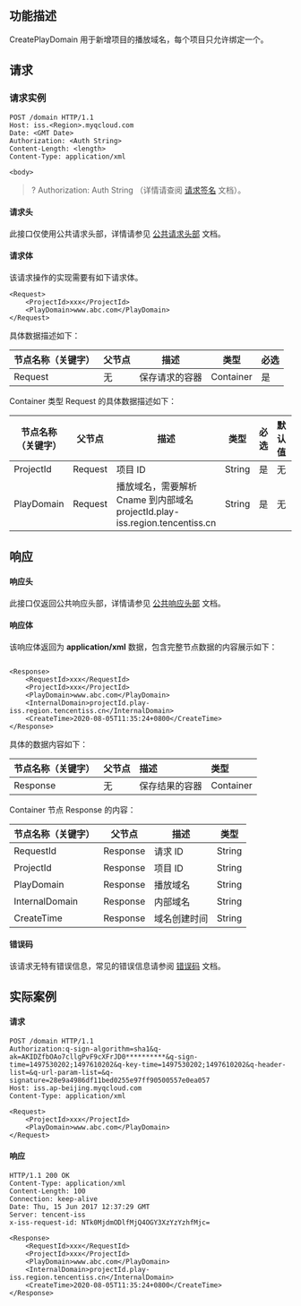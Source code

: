 ## 功能描述
CreatePlayDomain 用于新增项目的播放域名，每个项目只允许绑定一个。

## 请求
### 请求实例

```shell
POST /domain HTTP/1.1
Host: iss.<Region>.myqcloud.com
Date: <GMT Date>
Authorization: <Auth String>
Content-Length: <length>
Content-Type: application/xml

<body>
```

>? Authorization: Auth String （详情请查阅 [请求签名](https://cloud.tencent.com/document/product/436/7778) 文档）。
>

#### 请求头

此接口仅使用公共请求头部，详情请参见 [公共请求头部](https://cloud.tencent.com/document/product/460/42865) 文档。

#### 请求体
该请求操作的实现需要有如下请求体。

```shell
<Request>
    <ProjectId>xxx</ProjectId>
    <PlayDomain>www.abc.com</PlayDomain>
</Request>

```

具体数据描述如下：

| 节点名称（关键字） | 父节点 | 描述           | 类型      | 必选 |
| ------------------ | ------ | -------------- | --------- | ---- |
| Request            | 无     | 保存请求的容器 | Container | 是   |

Container 类型 Request 的具体数据描述如下：

| 节点名称（关键字） | 父节点                    | 描述                 | 类型   | 必选 | 默认值 | 限制                 |
| ------------------ | ------------------------- | -------------------- | ------ | ---- | ------ | -------------------- |
| ProjectId | Request | 项目 ID | String | 是 | 无 | 无  |
| PlayDomain | Request | 播放域名，需要解析 Cname 到内部域名 projectId.play-iss.region.tencentiss.cn | String | 是 | 无 |无  |

## 响应
#### 响应头

此接口仅返回公共响应头部，详情请参见 [公共响应头部](https://cloud.tencent.com/document/product/460/42866) 文档。

#### 响应体
该响应体返回为 **application/xml** 数据，包含完整节点数据的内容展示如下：

```shell

<Response>
    <RequestId>xxx</RequestId>
    <ProjectId>xxx</ProjectId>
    <PlayDomain>www.abc.com</PlayDomain>
    <InternalDomain>projectId.play-iss.region.tencentiss.cn</InternalDomain>
    <CreateTime>2020-08-05T11:35:24+0800</CreateTime>
</Response>
```

具体的数据内容如下：

| 节点名称（关键字） | 父节点 | 描述                                                   | 类型      |
| :----------------- | :----- | :----------------------------------------------------- | :-------- |
| Response           | 无     | 保存结果的容器 | Container |

Container 节点 Response 的内容：

| 节点名称（关键字） | 父节点                    | 描述                 | 类型   |
| ------------------ | ------------------------- | -------------------- | ------ |
| RequestId | Response | 请求 ID | String |
| ProjectId | Response | 项目 ID | String |
| PlayDomain | Response | 播放域名 | String |
| InternalDomain     | Response | 内部域名   | String   |
| CreateTime | Response | 域名创建时间 | String |

#### 错误码

该请求无特有错误信息，常见的错误信息请参阅 [错误码](https://cloud.tencent.com/document/product/460/42867) 文档。

## 实际案例

#### 请求

```shell
POST /domain HTTP/1.1
Authorization:q-sign-algorithm=sha1&q-ak=AKIDZfbOAo7cllgPvF9cXFrJD0**********&q-sign-time=1497530202;1497610202&q-key-time=1497530202;1497610202&q-header-list=&q-url-param-list=&q-signature=28e9a4986df11bed0255e97ff90500557e0ea057
Host: iss.ap-beijing.myqcloud.com
Content-Type: application/xml

<Request>
    <ProjectId>xxx</ProjectId>
    <PlayDomain>www.abc.com</PlayDomain>
</Request>
```

#### 响应

```shell
HTTP/1.1 200 OK
Content-Type: application/xml
Content-Length: 100
Connection: keep-alive
Date: Thu, 15 Jun 2017 12:37:29 GMT
Server: tencent-iss
x-iss-request-id: NTk0MjdmODlfMjQ4OGY3XzYzYzhfMjc=

<Response>
    <RequestId>xxx</RequestId>
    <ProjectId>xxx</ProjectId>
    <PlayDomain>www.abc.com</PlayDomain>
    <InternalDomain>projectId.play-iss.region.tencentiss.cn</InternalDomain>
    <CreateTime>2020-08-05T11:35:24+0800</CreateTime>
</Response>
```
